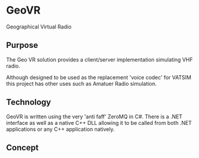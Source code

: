 # GeoVR
Geographical Virtual Radio

## Purpose

The Geo VR solution provides a client/server implementation simulating VHF radio.

Although designed to be used as the replacement 'voice codec' for VATSIM this project has other uses such as Amatuer Radio simulation.

## Technology

GeoVR is written using the very 'anti faff' ZeroMQ in C#.  There is a .NET interface as well as a native C++ DLL allowing it to be called from both .NET applications or any C++ application natively.

## Concept


